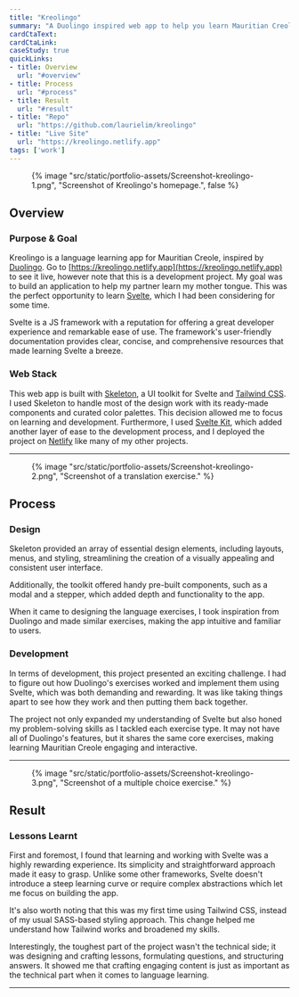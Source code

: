```yaml
---
title: "Kreolingo"
summary: "A Duolingo inspired web app to help you learn Mauritian Creole."
cardCtaText:
cardCtaLink:
caseStudy: true
quickLinks:
- title: Overview
  url: "#overview"
- title: Process
  url: "#process"
- title: Result
  url: "#result"
- title: "Repo"
  url: "https://github.com/laurielim/kreolingo"
- title: "Live Site"
  url: "https://kreolingo.netlify.app"
tags: ['work']
---
```


<figure>
  {% image
    "src/static/portfolio-assets/Screenshot-kreolingo-1.png",
    "Screenshot of Kreolingo's homepage.",
    false
  %}
</figure>

<h2 id="overview">Overview</h2>

### Purpose & Goal
Kreolingo is a language learning app for Mauritian Creole, inspired by [Duolingo](https://www.duolingo.com). Go to [https://kreolingo.netlify.app](https://kreolingo.netlify.app) to see it live, however note that this is a development project. My goal was to build an application to help my partner learn my mother tongue. This was the perfect opportunity to learn [Svelte](https://svelte.dev), which I had been considering for some time.

Svelte is a JS framework with a reputation for offering a great developer experience and remarkable ease of use. The framework's user-friendly documentation provides clear, concise, and comprehensive resources that made learning Svelte a breeze.

### Web Stack
This web app is built with [Skeleton](https://www.skeleton.dev), a UI toolkit for Svelte and [Tailwind CSS](https://tailwindcss.com). I used Skeleton to handle most of the design work with its ready-made components and curated color palettes. This decision allowed me to focus on learning and development. Furthermore, I used [Svelte Kit](https://kit.svelte.dev), which added another layer of ease to the development process, and I deployed the project on [Netlify](netlify.com/) like many of my other projects.

---

<figure>
  {% image
    "src/static/portfolio-assets/Screenshot-kreolingo-2.png",
    "Screenshot of a translation exercise."
  %}
</figure>

<h2 id="process">Process</h2>

### Design
Skeleton provided an array of essential design elements, including layouts, menus, and styling, streamlining the creation of a visually appealing and consistent user interface.

Additionally, the toolkit offered handy pre-built components, such as a modal and a stepper, which added depth and functionality to the app.

When it came to designing the language exercises, I took inspiration from Duolingo and made similar exercises, making the app intuitive and familiar to users.

### Development
In terms of development, this project presented an exciting challenge. I had to figure out how Duolingo's exercises worked and implement them using Svelte, which was both demanding and rewarding. It was like taking things apart to see how they work and then putting them back together.

The project not only expanded my understanding of Svelte but also honed my problem-solving skills as I tackled each exercise type. It may not have all of Duolingo's features, but it shares the same core exercises, making learning Mauritian Creole engaging and interactive.

---

<figure>
  {% image
    "src/static/portfolio-assets/Screenshot-kreolingo-3.png",
    "Screenshot of a multiple choice exercise."
  %}
</figure>

<h2 id="result">Result</h2>

### Lessons Learnt
First and foremost, I found that learning and working with Svelte was a highly rewarding experience. Its simplicity and straightforward approach made it easy to grasp. Unlike some other frameworks, Svelte doesn't introduce a steep learning curve or require complex abstractions which let me focus on building the app.

It's also worth noting that this was my first time using Tailwind CSS, instead of my usual SASS-based styling approach. This change helped me understand how Tailwind works and broadened my skills.

Interestingly, the toughest part of the project wasn't the technical side; it was designing and crafting lessons, formulating questions, and structuring answers. It showed me that crafting engaging content is just as important as the technical part when it comes to language learning.

---